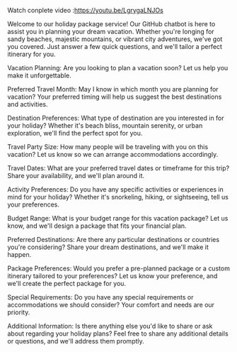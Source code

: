 Watch conplete video :https://youtu.be/LgrygaLNJOs

Welcome to our holiday package service! Our GitHub chatbot is here to assist you in planning your dream vacation. Whether you're longing for sandy beaches, majestic mountains, or vibrant city adventures, we've got you covered. Just answer a few quick questions, and we'll tailor a perfect itinerary for you.

Vacation Planning: Are you looking to plan a vacation soon? Let us help you make it unforgettable.

Preferred Travel Month: May I know in which month you are planning for vacation? Your preferred timing will help us suggest the best destinations and activities.

Destination Preferences: What type of destination are you interested in for your holiday? Whether it's beach bliss, mountain serenity, or urban exploration, we'll find the perfect spot for you.

Travel Party Size: How many people will be traveling with you on this vacation? Let us know so we can arrange accommodations accordingly.

Travel Dates: What are your preferred travel dates or timeframe for this trip? Share your availability, and we'll plan around it.

Activity Preferences: Do you have any specific activities or experiences in mind for your holiday? Whether it's snorkeling, hiking, or sightseeing, tell us your preferences.

Budget Range: What is your budget range for this vacation package? Let us know, and we'll design a package that fits your financial plan.

Preferred Destinations: Are there any particular destinations or countries you're considering? Share your dream destinations, and we'll make it happen.

Package Preferences: Would you prefer a pre-planned package or a custom itinerary tailored to your preferences? Let us know your preference, and we'll create the perfect package for you.

Special Requirements: Do you have any special requirements or accommodations we should consider? Your comfort and needs are our priority.

Additional Information: Is there anything else you'd like to share or ask about regarding your holiday plans? Feel free to share any additional details or questions, and we'll address them promptly.
